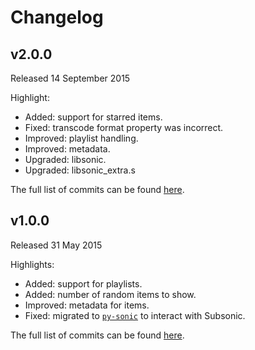 # Changelog

## v2.0.0
Released 14 September 2015

Highlight:
* Added: support for starred items.
* Fixed: transcode format property was incorrect.
* Improved: playlist handling.
* Improved: metadata.
* Upgraded: libsonic.
* Upgraded: libsonic_extra.s

The full list of commits can be found [here](https://github.com/rembo10/headphones/compare/v1.0.0...v2.0.0).

## v1.0.0
Released 31 May 2015

Highlights:
* Added: support for playlists.
* Added: number of random items to show.
* Improved: metadata for items.
* Fixed: migrated to [`py-sonic`](https://github.com/crustymonkey/py-sonic) to interact with Subsonic.

The full list of commits can be found [here](https://github.com/rembo10/headphones/compare/ff86dfa49f914a18233dee295df74b73a70200e8...v1.0.0).
